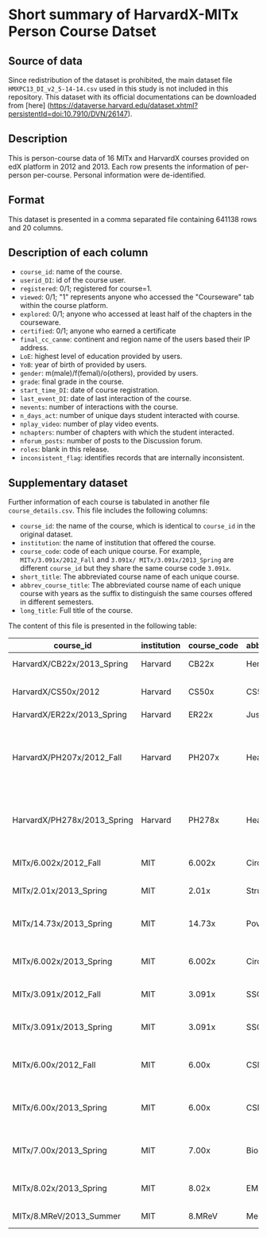 # Short summary of HarvardX-MITx Person Course Datset 

## Source of data
Since redistribution of the dataset is prohibited, the main dataset file ```HMXPC13_DI_v2_5-14-14.csv``` used in this study is not included in this repository. This dataset with its official documentations can be downloaded from [here]
(https://dataverse.harvard.edu/dataset.xhtml?persistentId=doi:10.7910/DVN/26147).

## Description
This is person-course data of 16 MITx and HarvardX courses provided on edX platform in 2012 and 2013. Each row presents the information of per-person per-course. Personal information were de-identified.

## Format
This dataset is presented in a comma separated file containing 641138 rows and 20 columns.

## Description of each column

- ```course_id```: name of the course.
- ```userid_DI```: id of the course user.
- ```registered```: 0/1; registered for course=1.
- ```viewed```: 0/1; "1" represents anyone who accessed the "Courseware" tab within the course platform.
- ```explored```: 0/1; anyone who accessed at least half of the chapters in the courseware.
- ```certified```: 0/1; anyone who earned a certificate
- ```final_cc_canme```: continent and region name of the users based their IP address.
- ```LoE```: highest level of education provided by users.
- ```YoB```: year of birth of provided by users.
- ```gender```: m(male)/f(femal)/o(others), provided by users.
- ```grade```: final grade in the course.
- ```start_time_DI```: date of course registration.
- ```last_event_DI```: date of last interaction of the course.
- ```nevents```: number of interactions with the course.
- ```n_days_act```: number of unique days student interacted with course.
- ```nplay_video```: number of play video events.
- ```nchapters```: number of chapters with which the student interacted.
- ```nforum_posts```: number of posts to the Discussion forum.
- ```roles```: blank in this release.
- ```inconsistent_flag```: identifies records that are internally inconsistent.

## Supplementary dataset

Further information of each course is tabulated in another file ```course_details.csv```.
This file includes the following columns:

- ```course_id```: the name of the course, which is identical to ```course_id``` in the original dataset.
- ```institution```: the name of institution that offered the course.
- ```course_code```: code of each unique course. For example, ```MITx/3.091x/2012_Fall``` and ```3.091x/
MITx/3.091x/2013_Spring``` are different ```course_id``` but they share the same course code ```3.091x```.
- ```short_title```: The abbreviated course name of each unique course.
- ```abbrev_course_title```: The abbreviated course name of each unique course with years as the suffix to distinguish the same courses offered in different semesters.
- ```long_title```: Full title of the course.

The content of this file is presented in the following table:

|course_id|institution|course_code|abbrev_course_title|long_title|
|---------|-----------|-----------|----------------|----------|
|HarvardX/CB22x/2013_Spring|Harvard|CB22x|HeroesX|The Ancient Greek Hero|
|HarvardX/CS50x/2012|Harvard|CS50x|CS50X|Introduction to Computer Science I|
|HarvardX/ER22x/2013_Spring|Harvard|ER22x|JusticeX|Justice|
|HarvardX/PH207x/2012_Fall|Harvard|PH207x|HealthStat|Health in Numbers: Quantitative Methods in Clinical and Public Health Research|
|HarvardX/PH278x/2013_Spring|Harvard|PH278x|HealthEnv|Human Health and Global Environment Change|
|MITx/6.002x/2012_Fall|MIT|6.002x|Circuits-1|Circuits and Electronics-Fall|
|MITx/2.01x/2013_Spring|MIT|2.01x|Structures|Elements of Structures|
|MITx/14.73x/2013_Spring|MIT|14.73x|Poverty|The Challenges of Global Poverty|
|MITx/6.002x/2013_Spring|MIT|6.002x|Circuits-2|Circuits and Electronics-Spring|
|MITx/3.091x/2012_Fall|MIT|3.091x|SSChem-1|Introduction to Solid State Chemistry|
|MITx/3.091x/2013_Spring|MIT|3.091x|SSChem-2|Introduction to Solid State Chemistry|
|MITx/6.00x/2012_Fall|MIT|6.00x|CSM12|Introduction to Computer Science and Programming|
|MITx/6.00x/2013_Spring|MIT|6.00x|CSM13|Introduction to Computer Science and Programming|
|MITx/7.00x/2013_Spring|MIT|7.00x|Biology|Introduction to Biology-The Secret of Life|
|MITx/8.02x/2013_Spring|MIT|8.02x|EM|Electricity and Magnetism|
|MITx/8.MReV/2013_Summer|MIT|8.MReV|MechRev|Mechanics Review|





